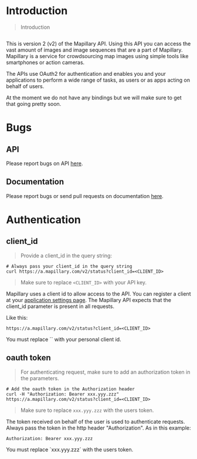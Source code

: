 # Introduction

> Introduction

```curl
```
>

This is version 2 (v2) of the Mapillary API. Using this API you can access the vast amount of images and image sequences that are a part of Mapillary. Mapillary is a service for crowdsourcing map images using simple tools like smartphones or action cameras.

The APIs use OAuth2 for authentication and enables you and your applications to perform a wide range of tasks, as users or as apps acting on behalf of users.

At the moment we do not have any bindings but we will make sure to get that going pretty soon.

# Bugs

## API

Please report bugs on API [here](https://github.com/mapillary/mapillary_issues).

## Documentation

Please report bugs or send pull requests on documentation [here](https://github.com/mapillary/mapillary_apidoc).

# Authentication

## client_id

> Provide a client_id in the query string:

```curl
# Always pass your client_id in the query string
curl https://a.mapillary.com/v2/status?client_id=<CLIENT_ID>
```

> Make sure to replace `<CLIENT_ID>` with your API key.

Mapillary uses a client id to allow access to the API. You can register a client at your [application settings page](http://www.mapillary.com/map/settings/applications). The Mapillary API expects that the client_id parameter is present in all requests.

Like this:

`https://a.mapillary.com/v2/status?client_id=<CLIENT_ID>`

<aside class="notice">
You must replace `<CLIENT_ID>` with your personal client id.
</aside>

## oauth token

> For authenticating request, make sure to add an authorization token in the parameters.

```curl
# Add the oauth token in the Authorization header
curl -H "Authorization: Bearer xxx.yyy.zzz" https://a.mapillary.com/v2/status?client_id=<CLIENT_ID>
```

> Make sure to replace `xxx.yyy.zzz` with the users token.

The token received on behalf of the user is used to authenticate requests. Always pass the token in the http header "Authorization". As in this example:

`Authorization: Bearer xxx.yyy.zzz`

<aside class="notice">
You must replace `xxx.yyy.zzz` with the users token.
</aside>
